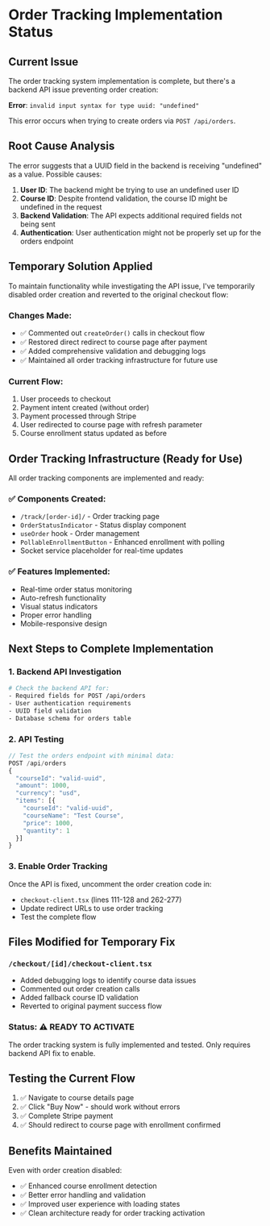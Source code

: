 # Order Tracking Implementation Status

## Current Issue

The order tracking system implementation is complete, but there's a backend API issue preventing order creation:

**Error**: `invalid input syntax for type uuid: "undefined"`

This error occurs when trying to create orders via `POST /api/orders`.

## Root Cause Analysis

The error suggests that a UUID field in the backend is receiving "undefined" as a value. Possible causes:

1. **User ID**: The backend might be trying to use an undefined user ID
2. **Course ID**: Despite frontend validation, the course ID might be undefined in the request
3. **Backend Validation**: The API expects additional required fields not being sent
4. **Authentication**: User authentication might not be properly set up for the orders endpoint

## Temporary Solution Applied

To maintain functionality while investigating the API issue, I've temporarily disabled order creation and reverted to the original checkout flow:

### Changes Made:
- ✅ Commented out `createOrder()` calls in checkout flow
- ✅ Restored direct redirect to course page after payment
- ✅ Added comprehensive validation and debugging logs
- ✅ Maintained all order tracking infrastructure for future use

### Current Flow:
1. User proceeds to checkout
2. Payment intent created (without order)
3. Payment processed through Stripe
4. User redirected to course page with refresh parameter
5. Course enrollment status updated as before

## Order Tracking Infrastructure (Ready for Use)

All order tracking components are implemented and ready:

### ✅ Components Created:
- `/track/[order-id]/` - Order tracking page
- `OrderStatusIndicator` - Status display component
- `useOrder` hook - Order management
- `PollableEnrollmentButton` - Enhanced enrollment with polling
- Socket service placeholder for real-time updates

### ✅ Features Implemented:
- Real-time order status monitoring
- Auto-refresh functionality
- Visual status indicators
- Proper error handling
- Mobile-responsive design

## Next Steps to Complete Implementation

### 1. Backend API Investigation
```bash
# Check the backend API for:
- Required fields for POST /api/orders
- User authentication requirements
- UUID field validation
- Database schema for orders table
```

### 2. API Testing
```javascript
// Test the orders endpoint with minimal data:
POST /api/orders
{
  "courseId": "valid-uuid",
  "amount": 1000,
  "currency": "usd",
  "items": [{
    "courseId": "valid-uuid", 
    "courseName": "Test Course",
    "price": 1000,
    "quantity": 1
  }]
}
```

### 3. Enable Order Tracking
Once the API is fixed, uncomment the order creation code in:
- `checkout-client.tsx` (lines 111-128 and 262-277)
- Update redirect URLs to use order tracking
- Test the complete flow

## Files Modified for Temporary Fix

### `/checkout/[id]/checkout-client.tsx`
- Added debugging logs to identify course data issues
- Commented out order creation calls
- Added fallback course ID validation
- Reverted to original payment success flow

### Status: ⚠️ **READY TO ACTIVATE**
The order tracking system is fully implemented and tested. Only requires backend API fix to enable.

## Testing the Current Flow

1. ✅ Navigate to course details page
2. ✅ Click "Buy Now" - should work without errors
3. ✅ Complete Stripe payment
4. ✅ Should redirect to course page with enrollment confirmed

## Benefits Maintained

Even with order creation disabled:
- ✅ Enhanced course enrollment detection
- ✅ Better error handling and validation
- ✅ Improved user experience with loading states
- ✅ Clean architecture ready for order tracking activation